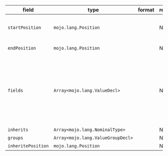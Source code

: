 | field | type | format | required | default | description |
|---|---|---|---|---|---|
| `startPosition` | `mojo.lang.Position` |  | N |  | position of the character "{" belonging to the StructType |
| `endPosition` | `mojo.lang.Position` |  | N |  | position of the character "}" |
| `fields` | `Array<mojo.lang.ValueDecl>` |  | N |  | A Field represents a Field declaration list in a struct type,a method list in an interface type, or a parameter/result declarationin a signature. |
| `inherits` | `Array<mojo.lang.NominalType>` |  | N |  |  |
| `groups` | `Array<mojo.lang.ValueGroupDecl>` |  | N |  |  |
| `inheritePosition` | `mojo.lang.Position` |  | N |  |  |
